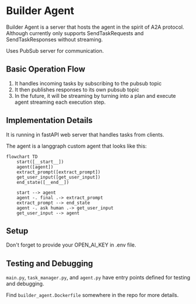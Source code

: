 # Builder Agent

Builder Agent is a server that hosts the agent in the spirit of A2A protocol. Although currently only supports SendTaskRequests and SendTaskResponses without streaming. 

Uses PubSub server for communication.

## Basic Operation Flow
1. It handles incoming tasks by subscribing to the pubsub topic
2. It then publishes responses to its own pubsub topic
3. In the future, it will be streaming by turning into a plan and execute agent streaming each execution step.

## Implementation Details
It is running in fastAPI web server that handles tasks from clients.

The agent is a langgraph custom agent that looks like this:
```mermaid
flowchart TD
    start([__start__])
    agent([agent])
    extract_prompt([extract_prompt])
    get_user_input([get_user_input])
    end_state([__end__])

    start --> agent
    agent -. final .-> extract_prompt
    extract_prompt --> end_state
    agent -. ask human .-> get_user_input
    get_user_input --> agent

```


## Setup

Don't forget to provide your OPEN_AI_KEY in .env file.


## Testing and Debugging

`main.py`, `task_manager.py`, and `agent.py` have entry points defined for testing and debugging. 

Find `builder_agent.Dockerfile` somewhere in the repo for more details.
